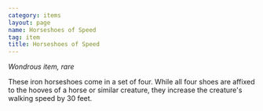 ```yaml
---
category: items
layout: page
name: Horseshoes of Speed 
tag: item
title: Horseshoes of Speed 
---
```


_Wondrous item, rare_ 

These iron horseshoes come in a set of four. While all four shoes are affixed to the hooves of a horse or similar creature, they increase the creature's walking speed by 30 feet.
